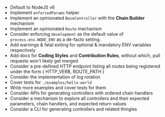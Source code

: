 - Default to NodeJS v6
- Implement `enforcedParams` helper
- Implement an opinionated `BaseController` with the **Chain Builder** mechanism
- Implement an opinionated `Route` mechanism
- Consider enforcing `development` as the default value of `process.env.NODE_ENV` as a de-facto setting.
- Add warnings & fatal exiting for optional & mandatory ENV variables respectively
- Add docs for **Coding Styles** and **Contribution Rules**, without which, pull requests won't likely get merged
- Consider a pre-defined HTTP endpoint listing all routes being registered under the form { HTTP_VERB, ROUTE_PATH }
- Consider the implementation of log rotation
- Cover tests for `./examples/hello-world`
- Write more examples and cover tests for them
- Consider APIs for generating controllers with ordered chain handlers
- Consider a mechanism to explore all controllers and their expected parameters, chain handlers, and expected return values
- Consider a CLI for generating controllers and related thingies
